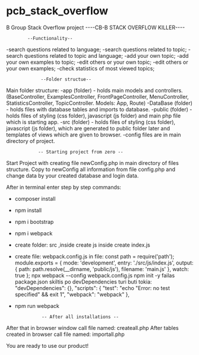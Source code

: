# pcb_stack_overflow
B Group Stack Overflow project
           ----CB-B STACK OVERFLOW KILLER----
           
            --Functionality--

-search questions related to language;
-search questions related to topic;
-search questions related to topic and language;
-add your own topic;
-add your own examples to topic;
-edit others or your own topic;
-edit others or your own examples;
-check statistics of most viewed topics;
                
                 --Folder structue--

Main folder structure: 
-app (folder) - holds main models and controllers. (BaseController, ExamplesController, FrontPageController, MenuController, StatisticsController, TopicController. Models: App, Route)
-DataBase (folder) - holds files with database tables and imports to database.
-public (folder) - holds files of styling (css folder), javascript (js folder) and main php file which is starting app.
-src (folder) - holds files of styling (css folder), javascript (js folder), which are generated
to public folder later and templates of views which are given to browser.
-config files are in main directory of project.


                -- Starting project from zero -- 

Start Project with creating file newConfig.php in main directory of files structure.
Copy to newConfig all information from file config.php and change data by your created database and login data.

After in terminal enter step by step commands:
 - composer install
 - npm install
 - npm i bootstrap
 - npm i webpack
 - create folder:
    src ,inside create
    js inside create
        index.js
 - create file: webpack.config.js
 in file:
    const path = require('path');
        module.exports = {
        mode: 'development',
        entry: './src/js/index.js',
        output: {
            path: path.resolve(__dirname, 'public/js'),
            filename: 'main.js'
        },
  watch: true
        };
npx webpack --config webpack.config.js
npm init -y
failas package.json skiltis po devDependencies turi buti tokia:
  "devDependencies": {},
  "scripts": {
    "test": "echo \"Error: no test specified\" && exit 1",
    "webpack": "webpack"
  },

- npm run webpack

                -- After all installations --
After that in browser window call file named: createall.php
After tables created in browser call file named: importall.php

You are ready to use our product!

                   
